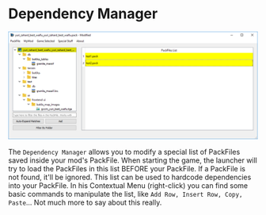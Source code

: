 # Dependency Manager

![Depending....](./images/image14.png)

The `Dependency Manager` allows you to modify a special list of PackFiles saved inside your mod's PackFile. When starting the game, the launcher will try to load the PackFiles in this list BEFORE your PackFile. If a PackFile is not found, it'll be ignored. This list can be used to hardcode dependencies into your PackFile. In his Contextual Menu (right-click) you can find some basic commands to manipulate the list, like `Add Row, Insert Row, Copy, Paste`... Not much more to say about this really.